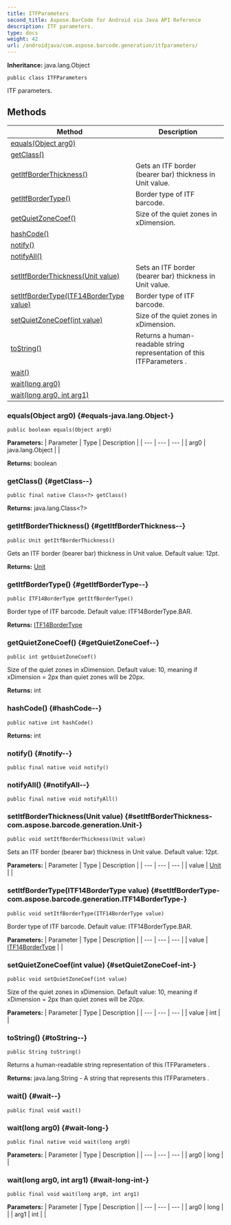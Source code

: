```yaml
---
title: ITFParameters
second_title: Aspose.BarCode for Android via Java API Reference
description: ITF parameters.
type: docs
weight: 42
url: /androidjava/com.aspose.barcode.generation/itfparameters/
---
```

**Inheritance:**
java.lang.Object
```
public class ITFParameters
```

ITF parameters.
## Methods

| Method | Description |
| --- | --- |
| [equals(Object arg0)](#equals-java.lang.Object-) |  |
| [getClass()](#getClass--) |  |
| [getItfBorderThickness()](#getItfBorderThickness--) | Gets an ITF border (bearer bar) thickness in Unit value. |
| [getItfBorderType()](#getItfBorderType--) | Border type of ITF barcode. |
| [getQuietZoneCoef()](#getQuietZoneCoef--) | Size of the quiet zones in xDimension. |
| [hashCode()](#hashCode--) |  |
| [notify()](#notify--) |  |
| [notifyAll()](#notifyAll--) |  |
| [setItfBorderThickness(Unit value)](#setItfBorderThickness-com.aspose.barcode.generation.Unit-) | Sets an ITF border (bearer bar) thickness in Unit value. |
| [setItfBorderType(ITF14BorderType value)](#setItfBorderType-com.aspose.barcode.generation.ITF14BorderType-) | Border type of ITF barcode. |
| [setQuietZoneCoef(int value)](#setQuietZoneCoef-int-) | Size of the quiet zones in xDimension. |
| [toString()](#toString--) | Returns a human-readable string representation of this  ITFParameters . |
| [wait()](#wait--) |  |
| [wait(long arg0)](#wait-long-) |  |
| [wait(long arg0, int arg1)](#wait-long-int-) |  |
### equals(Object arg0) {#equals-java.lang.Object-}
```
public boolean equals(Object arg0)
```




**Parameters:**
| Parameter | Type | Description |
| --- | --- | --- |
| arg0 | java.lang.Object |  |

**Returns:**
boolean
### getClass() {#getClass--}
```
public final native Class<?> getClass()
```




**Returns:**
java.lang.Class<?>
### getItfBorderThickness() {#getItfBorderThickness--}
```
public Unit getItfBorderThickness()
```


Gets an ITF border (bearer bar) thickness in Unit value. Default value: 12pt.

**Returns:**
[Unit](../../com.aspose.barcode.generation/unit)
### getItfBorderType() {#getItfBorderType--}
```
public ITF14BorderType getItfBorderType()
```


Border type of ITF barcode. Default value: ITF14BorderType.BAR.

**Returns:**
[ITF14BorderType](../../com.aspose.barcode.generation/itf14bordertype)
### getQuietZoneCoef() {#getQuietZoneCoef--}
```
public int getQuietZoneCoef()
```


Size of the quiet zones in xDimension. Default value: 10, meaning if xDimension = 2px than quiet zones will be 20px.

**Returns:**
int
### hashCode() {#hashCode--}
```
public native int hashCode()
```




**Returns:**
int
### notify() {#notify--}
```
public final native void notify()
```




### notifyAll() {#notifyAll--}
```
public final native void notifyAll()
```




### setItfBorderThickness(Unit value) {#setItfBorderThickness-com.aspose.barcode.generation.Unit-}
```
public void setItfBorderThickness(Unit value)
```


Sets an ITF border (bearer bar) thickness in Unit value. Default value: 12pt.

**Parameters:**
| Parameter | Type | Description |
| --- | --- | --- |
| value | [Unit](../../com.aspose.barcode.generation/unit) |  |

### setItfBorderType(ITF14BorderType value) {#setItfBorderType-com.aspose.barcode.generation.ITF14BorderType-}
```
public void setItfBorderType(ITF14BorderType value)
```


Border type of ITF barcode. Default value: ITF14BorderType.BAR.

**Parameters:**
| Parameter | Type | Description |
| --- | --- | --- |
| value | [ITF14BorderType](../../com.aspose.barcode.generation/itf14bordertype) |  |

### setQuietZoneCoef(int value) {#setQuietZoneCoef-int-}
```
public void setQuietZoneCoef(int value)
```


Size of the quiet zones in xDimension. Default value: 10, meaning if xDimension = 2px than quiet zones will be 20px.

**Parameters:**
| Parameter | Type | Description |
| --- | --- | --- |
| value | int |  |

### toString() {#toString--}
```
public String toString()
```


Returns a human-readable string representation of this  ITFParameters .

**Returns:**
java.lang.String - A string that represents this  ITFParameters .
### wait() {#wait--}
```
public final void wait()
```




### wait(long arg0) {#wait-long-}
```
public final native void wait(long arg0)
```




**Parameters:**
| Parameter | Type | Description |
| --- | --- | --- |
| arg0 | long |  |

### wait(long arg0, int arg1) {#wait-long-int-}
```
public final void wait(long arg0, int arg1)
```




**Parameters:**
| Parameter | Type | Description |
| --- | --- | --- |
| arg0 | long |  |
| arg1 | int |  |

